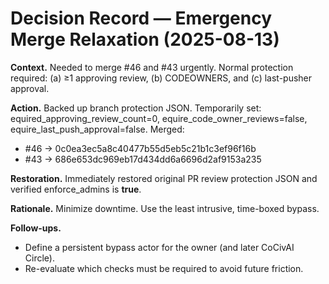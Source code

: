 <!-- status: stub; target: 150+ words -->
<!-- status: stub; target: 150+ words -->
<!-- status: stub; target: 150+ words -->
# Decision Record — Emergency Merge Relaxation (2025-08-13)

**Context.** Needed to merge #46 and #43 urgently.  Normal protection required: (a) ≥1 approving review, (b) CODEOWNERS, and (c) last-pusher approval.

**Action.** Backed up branch protection JSON.  Temporarily set: equired_approving_review_count=0, equire_code_owner_reviews=false, equire_last_push_approval=false.  Merged:
- #46 → 0c0ea3ec5a8c40477b55d5eb5c21b1c3ef96f16b
- #43 → 686e653dc969eb17d434dd6a6696d2af9153a235

**Restoration.** Immediately restored original PR review protection JSON and verified enforce_admins is **true**.

**Rationale.** Minimize downtime.  Use the least intrusive, time-boxed bypass.

**Follow-ups.**
- Define a persistent bypass actor for the owner (and later CoCivAI Circle).
- Re-evaluate which checks must be required to avoid future friction.




